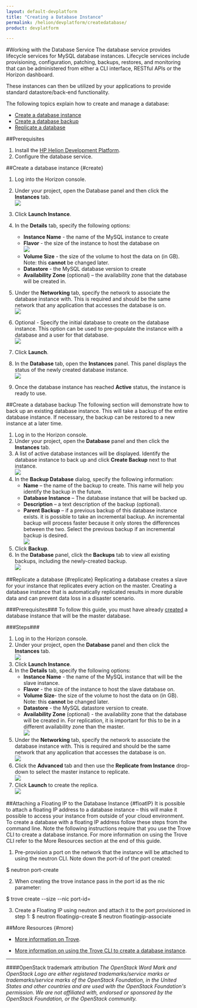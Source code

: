 ```yaml
---
layout: default-devplatform
title: "Creating a Database Instance"
permalink: /helion/devplatform/createdatabase/
product: devplatform

---
```

<!--UNDER REVISION-->

#Working with the Database Service 
The database service provides lifecycle services for MySQL database instances. Lifecycle services include provisioning, configuration, patching, backups, restores, and monitoring that can be administered from either a CLI interface, RESTful APIs or the Horizon dashboard. 

These instances can then be utilized by your applications to provide standard datastore/back-end functionality. <!--For more information on database access please refer to //Document: Database access.--> 

The following topics explain how to create and manage a database:

- [Create a database instance](#create)
- [Create a database backup](#backup)
- [Replicate a database](#replicate)

##Prerequisites
1. Install the [HP Helion Development Platform](/helion/devplatform/install/). 
2. Configure the database service.


##Create a database instance {#create}
1. Log into the Horizon console.
2. Under your project, open the Database panel and then click the **Instances** tab. <br><img src="media/createDBinstance1.png"/>
2. Click **Launch Instance**.
3. In the **Details** tab, specify the following options: 
	- **Instance Name** - the name of the MySQL instance to create 
	- **Flavor** - the size of the instance to host the database on<br><img src="media/createDBinstance1.png"/>
	- **Volume Size** - the size of the volume to host the data on (in GB). Note: this **cannot** be changed later.
	- **Datastore** - the MySQL database version to create
	- **Availability Zone** (optional) – the availability zone that the database will be created in.

4.	Under the **Networking** tab, specify the network to associate the database instance with. This is required and should be the same network that any application that accesses the database is on. <br><img src="media/createDBinstance2.png"/>
5.	Optional - Specify the initial database to create on the database instance. This option can be used to pre-populate the instance with a database and a user for that database.  <br><img src="media/createDBinstance3.png"/>
6.	Click **Launch**.
7.	In the **Database** tab, open the **Instances** panel. This panel displays the status of the newly created database instance. <br><img src="media/createDBinstance4.png"/>
8.	Once the database instance has reached **Active** status, the instance is ready to use.

##Create a database backup<a name="backup"></a>
The following section will demonstrate how to back up an existing database instance. This will take a backup of the entire database instance. If necessary, the backup can be restored to a new instance at a later time. 

1.	Log in to the Horizon console.
2.	Under your project, open the **Database** panel and then click the **Instances** tab.
3.	A list of active database instances will be displayed. Identify the database instance to back up and click **Create Backup** next to that instance.<br><img src="media/createDBinstance5.png"/>	
3.	In the **Backup Database** dialog, specify the following information:
	- **Name** – the name of the backup to create. This name will help you identify the backup in the future.
	- **Database Instance** – The database instance that will be backed up.
	- **Description** – a text description of the backup (optional).
	- **Parent Backup** – if a previous backup of this database instance exists. it is possible to take an incremental backup. An incremental backup will process faster because it only stores the differences between the two. Select the previous backup if an incremental backup is desired.<br><img src="media/createDBinstance6.png"/>
4.	Click **Backup**.
5.	In the **Database** panel, click the **Backups** tab to view all existing backups, including the newly-created backup.<br><img src="media/createDBinstance7.png"/>

##Replicate a database {#replicate}
Replicating a database creates a slave for your instance that replicates every action on the master. Creating a database instance that is automatically replicated results in more durable data and can prevent data loss in a disaster scenario.

###Prerequisites###
To follow this guide, you must have already [created](#create) a database instance that will be the master database.  

###Steps###
1.	Log in to the Horizon console.
2.	Under your project, open the **Database** panel and then click the **Instances** tab.<br><img src="media/createDBinstance8.png"/>	
2.	Click **Launch Instance**.
3.	In the **Details** tab, specify the following options:
	- **Instance Name** - the name of the MySQL instance that will be the slave instance.
	- **Flavor** - the size of the instance to host the slave database on.
	- **Volume Size**- the size of the volume to host the data on (in GB). Note: this **cannot** be changed later. 
	- **Datastore** - the MySQL datastore version to create.
	- **Availability Zone** (optional) - the availability zone that the database will be created in. For replication, it is important for this to be in a different availability zone than the master.<br><img src="media/createDBinstance9.png"/>
4.	Under the **Networking** tab, specify the network to associate the database instance with. This is required and should be the same network that any application that accesses the database is on.<br><img src="media/createDBinstance10.png"/>
5.	Click the **Advanced** tab  and then use the **Replicate from Instance** drop-down to select the master instance to replicate.<br><img src="media/createDBinstance11.png"/>
6.	Click **Launch** to create the replica.<br><img src="media/createDBinstance12.png"/>

##Attaching a Floating IP to the Database Instance {#floatIP}
It is possible to attach a floating IP address to a database instance – this will make it possible to access your instance from outside of your cloud environment. To create a database with a floating IP address follow these steps from the command line. Note the following instructions require that you use the Trove CLI to create a database instance. For more information on using the Trove CLI refer to the More Resources section at the end of this guide.

1.	Pre-provision a port on the network that the instance will be attached to using the neutron CLI. Note down the port-id of the port created:

$ neutron port-create <network-id>

2.	When creating the trove instance pass in the port id as the nic parameter:

$ trove create <name> <flavor-id> --size <size> --nic port-id=<port-id>

3.	Create a Floating IP using neutron and attach it to the port provisioned in step 1:
$ neutron floatingip-create <floating-network>
$ neutron floatingip-associate <floating-ip-id> <port-id>

##More Resources {#more}

- [More information on Trove](http://docs.openstack.org/developer/trove/).

- [More information on using the Trove CLI to create a database instance]( https://community.hpcloud.com/article/creating-and-configuring-database-instance).

----
####OpenStack trademark attribution
*The OpenStack Word Mark and OpenStack Logo are either registered trademarks/service marks or trademarks/service marks of the OpenStack Foundation, in the United States and other countries and are used with the OpenStack Foundation's permission. We are not affiliated with, endorsed or sponsored by the OpenStack Foundation, or the OpenStack community.*


 

